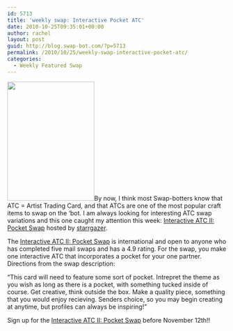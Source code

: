 ```yaml
---
id: 5713
title: 'weekly swap: Interactive Pocket ATC'
date: 2010-10-25T09:35:01+00:00
author: rachel
layout: post
guid: http://blog.swap-bot.com/?p=5713
permalink: /2010/10/25/weekly-swap-interactive-pocket-atc/
categories:
  - Weekly Featured Swap
---
```

[<img src="http://blog.swap-bot.com/wp-content/uploads/2010/10/swap1.jpg" alt="" title="swap" width="200" height="273" class="alignleft size-full wp-image-5714" />](http://www.swap-bot.com/swap/show/76051)By now, I think most Swap-botters know that ATC = Artist Trading Card, and that ATCs are one of the most popular craft items to swap on the &#8216;bot. I am always looking for interesting ATC swap variations and this one caught my attention this week: [Interactive ATC II: Pocket Swap](http://www.swap-bot.com/swap/show/76051) hosted by [starrgazer](http://www.swap-bot.com/user:starrgazer).

The [Interactive ATC II: Pocket Swap](http://www.swap-bot.com/swap/show/76051) is international and open to anyone who has completed five mail swaps and has a 4.9 rating. For the swap, you make one interactive ATC that incorporates a pocket for your one partner. Directions from the swap description:

&#8220;This card will need to feature some sort of pocket. Intrepret the theme as you wish as long as there is a pocket, with something tucked inside of course. Get creative, think outside the box. Make a quality piece, something that you would enjoy recieving. Senders choice, so you may begin creating at anytime, but profiles can always be inspiring!&#8221;

Sign up for the [Interactive ATC II: Pocket Swap](http://www.swap-bot.com/swap/show/76051) before November 12th!!